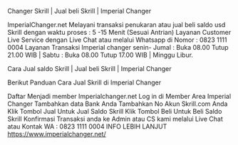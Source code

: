 Changer Skrill | Jual beli Skrill | Imperial Changer

ImperialChanger.net Melayani transaksi penukaran atau jual beli saldo usd Skrill dengan waktu proses : 5 -15 Menit (Sesuai Antrian) Layanan Customer Live Service dengan Live Chat atau melalui Whatsapp di Nomor : 0823 1111 0004 Layanan Transaksi Imperial changer senin- Jumal : Buka 08.00 Tutup 21.00 WIB | Sabtu : Buka 08.00 Tutup 17.00 WIB | Minggu Libur.

Cara Jual saldo Skrill | Jual beli Skrill | Imperial Changer

Berikut Panduan Cara Jual Skrill di Imperial Changer

Daftar Menjadi member Imperialchanger.net
Log in di Member Area Imperial Changer
Tambahkan data Bank Anda
Tambahkan No Akun Skrill.com Anda
Klik Tombol Jual Untuk Jual Saldo Skrill
Klik Tombol Beli Untuk Beli Saldo Skrill
Konfirmasi Transaksi anda ke Admin atau CS kami melalui Live Chat atau Kontak WA : 0823 1111 0004
INFO LEBIH LANJUT
https://www.imperialchanger.net/
